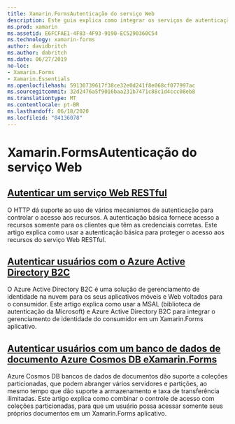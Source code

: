 ```yaml
---
title: Xamarin.FormsAutenticação do serviço Web
description: Este guia explica como integrar os serviços de autenticação em um Xamarin.Forms aplicativo para permitir que os usuários compartilhem um back-end enquanto têm acesso apenas a seus próprios dados.
ms.prod: xamarin
ms.assetid: E6FCFAE1-4F83-4F93-9190-EC5290360C54
ms.technology: xamarin-forms
author: davidbritch
ms.author: dabritch
ms.date: 06/27/2019
no-loc:
- Xamarin.Forms
- Xamarin.Essentials
ms.openlocfilehash: 59130739617f38ce32e0d241f8e068cf077997ac
ms.sourcegitcommit: 32d2476a5f9016baa231b7471c88c1d4ccc08eb8
ms.translationtype: MT
ms.contentlocale: pt-BR
ms.lasthandoff: 06/18/2020
ms.locfileid: "84136078"
---
```

# <a name="xamarinforms-web-service-authentication"></a>Xamarin.FormsAutenticação do serviço Web

## <a name="authenticate-a-restful-web-service"></a>[Autenticar um serviço Web RESTful](rest.md)

O HTTP dá suporte ao uso de vários mecanismos de autenticação para controlar o acesso aos recursos. A autenticação básica fornece acesso a recursos somente para os clientes que têm as credenciais corretas. Este artigo explica como usar a autenticação básica para proteger o acesso aos recursos do serviço Web RESTful.

## <a name="authenticate-users-with-azure-active-directory-b2c"></a>[Autenticar usuários com o Azure Active Directory B2C](azure-ad-b2c.md)

O Azure Active Directory B2C é uma solução de gerenciamento de identidade na nuvem para os seus aplicativos móveis e Web voltados para o consumidor. Este artigo explica como usar a MSAL (biblioteca de autenticação da Microsoft) e Azure Active Directory B2C para integrar o gerenciamento de identidade do consumidor em um Xamarin.Forms aplicativo.

## <a name="authenticate-users-with-an-azure-cosmos-db-document-database-and-xamarinformsazure-cosmosdb-authmd"></a>[Autenticar usuários com um banco de dados de documento Azure Cosmos DB eXamarin.Forms](azure-cosmosdb-auth.md)

Azure Cosmos DB bancos de dados de documentos dão suporte a coleções particionadas, que podem abranger vários servidores e partições, ao mesmo tempo que dão suporte a armazenamento e taxa de transferência ilimitadas. Este artigo explica como combinar o controle de acesso com coleções particionadas, para que um usuário possa acessar somente seus próprios documentos em um Xamarin.Forms aplicativo.
